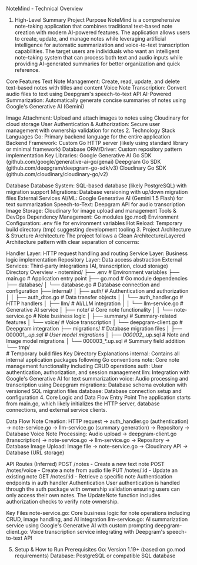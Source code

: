 NoteMind - Technical Overview
1. High-Level Summary
Project Purpose
NoteMind is a comprehensive note-taking application that combines traditional text-based note creation with modern AI-powered features. The application allows users to create, update, and manage notes while leveraging artificial intelligence for automatic summarization and voice-to-text transcription capabilities. The target users are individuals who want an intelligent note-taking system that can process both text and audio inputs while providing AI-generated summaries for better organization and quick reference.

Core Features
Text Note Management: Create, read, update, and delete text-based notes with titles and content
Voice Note Transcription: Convert audio files to text using Deepgram's speech-to-text API
AI-Powered Summarization: Automatically generate concise summaries of notes using Google's Generative AI (Gemini)

Image Attachment: Upload and attach images to notes using Cloudinary for cloud storage
User Authentication & Authorization: Secure user management with ownership validation for notes
2. Technology Stack
Languages
Go: Primary backend language for the entire application
Backend
Framework: Custom Go HTTP server (likely using standard library or minimal framework)
Database ORM/Driver: Custom repository pattern implementation
Key Libraries:
Google Generative AI Go SDK (github.com/google/generative-ai-go/genai)
Deepgram Go SDK (github.com/deepgram/deepgram-go-sdk/v3)
Cloudinary Go SDK (github.com/cloudinary/cloudinary-go/v2)

Database
Database System: SQL-based database (likely PostgreSQL) with migration support
Migrations: Database versioning with up/down migration files
External Services
AI/ML: Google Generative AI (Gemini 1.5 Flash) for text summarization
Speech-to-Text: Deepgram API for audio transcription
Image Storage: Cloudinary for image upload and management
Tools & DevOps
Dependency Management: Go modules (go.mod)
Environment Configuration: .env file for environment variables
Hot Reload: Temporary build directory (tmp) suggesting development tooling
3. Project Architecture & Structure
Architecture
The project follows a Clean Architecture/Layered Architecture pattern with clear separation of concerns:

Handler Layer: HTTP request handling and routing
Service Layer: Business logic implementation
Repository Layer: Data access abstraction
External Services: Third-party integrations (AI, transcription, cloud storage)
Directory Overview - 
notemind/
├── .env                          # Environment variables
├── main.go                       # Application entry point
├── go.mod                        # Go module dependencies
├── database/
│   └── database.go              # Database connection and configuration
├── internal/
│   ├── auth/                    # Authentication and authorization
│   │   ├── auth_dtos.go        # Data transfer objects
│   │   └── auth_handler.go     # HTTP handlers
│   ├── llm/                     # AI/LLM integration
│   │   └── llm-service.go      # Generative AI service
│   ├── note/                    # Core note functionality
│   │   └── note-service.go     # Note business logic
│   ├── summary/                 # Summary-related features
│   └── voice/                   # Voice transcription
│       └── deepgram-client.go  # Deepgram integration
├── migrations/                  # Database migration files
│   ├── 000001_*.up.sql         # User model migrations
│   ├── 000002_*.up.sql         # Note and Image model migrations
│   └── 000003_*.up.sql         # Summary field addition
└── tmp/     
                    # Temporary build files
Key Directory Explanations
internal: Contains all internal application packages following Go conventions
note: Core note management functionality including CRUD operations
auth: User authentication, authorization, and session management
llm: Integration with Google's Generative AI for text summarization
voice: Audio processing and transcription using Deepgram
migrations: Database schema evolution with versioned SQL migration files
database: Database connection setup and configuration
4. Core Logic and Data Flow
Entry Point
The application starts from main.go, which likely initializes the HTTP server, database connections, and external service clients.

Data Flow
Note Creation: HTTP request → auth_handler.go (authentication) → note-service.go → llm-service.go (summary generation) → Repository → Database
Voice Note Processing: Audio upload → deepgram-client.go (transcription) → note-service.go → llm-service.go → Repository → Database
Image Upload: Image file → note-service.go → Cloudinary API → Database (URL storage)

API Routes (Inferred)
POST /notes - Create a new text note
POST /notes/voice - Create a note from audio file
PUT /notes/:id - Update an existing note
GET /notes/:id - Retrieve a specific note
Authentication endpoints in auth handler
Authentication
User authentication is handled through the auth package with ownership validation ensuring users can only access their own notes. The UpdateNote function includes authorization checks to verify note ownership.

Key Files
note-service.go: Core business logic for note operations including CRUD, image handling, and AI integration
llm-service.go: AI summarization service using Google's Generative AI with custom prompting
deepgram-client.go: Voice transcription service integrating with Deepgram's speech-to-text API

5. Setup & How to Run
Prerequisites
Go: Version 1.19+ (based on go.mod requirements)
Database: PostgreSQL or compatible SQL database

